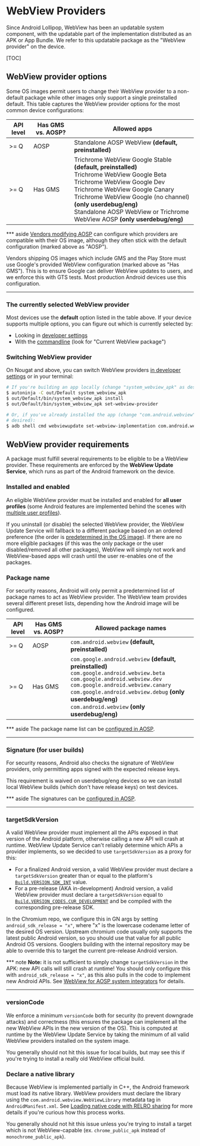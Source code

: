 # WebView Providers

Since Android Lollipop, WebView has been an updatable system component, with
the updatable part of the implementation distributed as an APK or App Bundle.
We refer to this updatable package as the "WebView provider" on the device.

[TOC]

## WebView provider options

Some OS images permit users to change their WebView provider to a non-default
package while other images only support a single preinstalled default. This
table captures the WebView provider options for the most common device
configurations:

<!-- Keep this table in sync with build-instructions.md and the table below -->
| API level            | Has GMS vs. AOSP? | Allowed apps |
| -------------------- | ----------------- | ------------ |
| >= Q                 | AOSP    | Standalone AOSP WebView **(default, preinstalled)** |
| >= Q                 | Has GMS | Trichrome WebView Google Stable **(default, preinstalled)**<br>Trichrome WebView Google Beta<br>Trichrome WebView Google Dev<br>Trichrome WebView Google Canary<br>Trichrome WebView Google (no channel) **(only userdebug/eng)**<br>Standalone AOSP WebView or Trichrome WebView AOSP **(only userdebug/eng)** |

*** aside
[Vendors modifying AOSP][aosp] can configure which providers are compatible with
their OS image, although they often stick with the default configuration (marked
above as "AOSP").

Vendors shipping OS images which include GMS and the Play Store must use
Google's provided WebView configuration (marked above as "Has GMS"). This is to
ensure Google can deliver WebView updates to users, and we enforce this with GTS
tests. Most production Android devices use this configuration.
***

### The currently selected WebView provider

Most devices use the **default** option listed in the table above. If your
device supports multiple options, you can figure out which is currently selected
by:

* Looking in [developer settings](prerelease.md#switch-channel)
* With the [commandline](quick-start.md#Troubleshooting) (look for "Current
  WebView package")

### Switching WebView provider

On Nougat and above, you can switch WebView providers [in developer
settings](prerelease.md#switch-channel) or in your terminal:

```sh
# If you're building an app locally (change "system_webview_apk" as desired):
$ autoninja -C out/Default system_webview_apk
$ out/Default/bin/system_webview_apk install
$ out/Default/bin/system_webview_apk set-webview-provider

# Or, if you've already installed the app (change "com.android.webview" as
# desired):
$ adb shell cmd webviewupdate set-webview-implementation com.android.webview
```

## WebView provider requirements

A package must fulfill several requirements to be eligible to be a WebView
provider. These requirements are enforced by the **WebView Update Service**,
which runs as part of the Android framework on the device.

### Installed and enabled

An eligible WebView provider must be installed and enabled for **all user
profiles** (some Android features are implemented behind the scenes with
[multiple user profiles](prerelease.md#multiple-profiles)).

If you uninstall (or disable) the selected WebView provider, the WebView Update
Service will fallback to a different package based on an ordered preference (the
order is [predetermined in the OS image][aosp]). If there are no more eligible
packages (if this was the only package or the user disabled/removed all other
packages), WebView will simply not work and WebView-based apps will crash until
the user re-enables one of the packages.

### Package name

For security reasons, Android will only permit a predetermined list of package
names to act as WebView provider. The WebView team provides several different
preset lists, depending how the Android image will be configured.

<!-- Keep this table in sync with build-instructions.md and the table above -->
| API level            | Has GMS vs. AOSP? | Allowed package names |
| -------------------- | ----------------- | --------------------- |
| >= Q                 | AOSP    | `com.android.webview` **(default, preinstalled)** |
| >= Q                 | Has GMS | `com.google.android.webview` **(default, preinstalled)**<br>`com.google.android.webview.beta`<br>`com.google.android.webview.dev`<br>`com.google.android.webview.canary`<br>`com.google.android.webview.debug` **(only userdebug/eng)**<br>`com.android.webview` **(only userdebug/eng)** |

*** aside
The package name list can be [configured in AOSP][aosp].
***

### Signature (for user builds)

For security reasons, Android also checks the signature of WebView providers,
only permitting apps signed with the expected release keys.

This requirement is waived on userdebug/eng devices so we can install local
WebView builds (which don't have release keys) on test devices.

*** aside
The signatures can be [configured in AOSP][aosp].
***

### targetSdkVersion

A valid WebView provider must implement all the APIs exposed in that version of
the Android platform, otherwise calling a new API will crash at runtime. WebView
Update Service can't reliably determine which APIs a provider implements, so we
decided to use `targetSdkVersion` as a proxy for this:

* For a finalized Android version, a valid WebView provider must declare
  a `targetSdkVersion` greater than or equal to the platform's
  [`Build.VERSION.SDK_INT`](https://developer.android.com/reference/android/os/Build.VERSION#SDK_INT)
  value.
* For a pre-release (AKA in-development) Android version, a valid WebView
  provider must declare a `targetSdkVersion` equal to
  [`Build.VERSION_CODES.CUR_DEVELOPMENT`](https://developer.android.com/reference/android/os/Build.VERSION_CODES#CUR_DEVELOPMENT)
  and be compiled with the corresponding pre-release SDK.

In the Chromium repo, we configure this in GN args by setting
`android_sdk_release = "x"`, where "x" is the lowercase codename letter of the
desired OS version. Upstream chromium code usually only supports the latest
public Android version, so you should use that value for all public Android OS
versions. Googlers building with the internal repository may be able to override
this to target the current pre-release Android version.

*** note
**Note:** it is not sufficient to simply change `targetSdkVersion` in the APK:
new API calls will still crash at runtime! You should only configure this with
`android_sdk_release = "x"`, as this also pulls in the code to implement new
Android APIs. See [WebView for AOSP system
integrators](aosp-system-integration.md#pre-release) for details.
***

### versionCode

We enforce a minimum `versionCode` both for security (to prevent downgrade
attacks) and correctness (this ensures the package can implement all the new
WebView APIs in the new version of the OS). This is computed at runtime by the
WebView Update Service by taking the minimum of all valid WebView providers
installed on the system image.

You generally should not hit this issue for local builds, but may see this if
you're trying to install a really old WebView official build.

### Declare a native library

Because WebView is implemented partially in C++, the Android framework must load
its native library. WebView providers must declare the library using the
`com.android.webview.WebViewLibrary` metadata tag in `AndroidManifest.xml`. See
[Loading native code with RELRO
sharing](how-does-loading-work.md#Loading-native-code-with-RELRO-sharing) for
more details if you're curious how this process works.

You generally should not hit this issue unless you're trying to install a target
which is not WebView-capable (ex. `chrome_public_apk` instead of
`monochrome_public_apk`).

[aosp]: aosp-system-integration.md#Configuring-the-Android-framework
